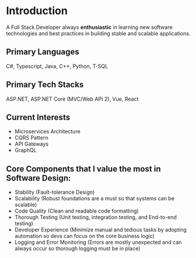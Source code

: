 # Introduction
 A Full Stack Developer always __enthusiastic__ in learning new software technologies and best practices in building stable and scalable applications.
 
 ## Primary Languages
  C#, Typescript, Java, C++, Python, T-SQL
  
 ## Primary Tech Stacks
  ASP.NET, ASP.NET Core (MVC/Web API 2), Vue, React
  
 ## Current Interests
 - Microservices Architecture
 - CQRS Pattern
 - API Gateways
 - GraphQL
 
 ## Core Components that I value the most in Software Design:
 - Stability (Fault-tolerance Design)
 - Scalability (Robust foundations are a must so that systems can be scalable)
 - Code Quality (Clean and readable code formatting)
 - Thorough Testing (Unit testing, integration testing, and End-to-end testing)
 - Developer Experience (Minimize manual and tedious tasks by adopting automation so devs can focus on the core business logic)
 - Logging and Error Monitoring (Errors are mostly unexpected and can always occur so thorough logging must be in place)

